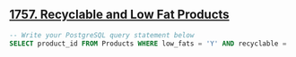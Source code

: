 ## [1757. Recyclable and Low Fat Products](https://leetcode.com/problems/recyclable-and-low-fat-products)

```SQL
-- Write your PostgreSQL query statement below
SELECT product_id FROM Products WHERE low_fats = 'Y' AND recyclable = 'Y';
```
